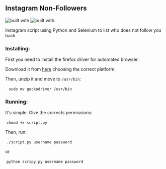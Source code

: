 ## Instagram Non-Followers
![built with](https://img.shields.io/badge/Built%20with-Selenium-red.svg)
![built with](https://img.shields.io/badge/Built%20with-Python%202.7-green.svg)

Instagram script using Python and Selenium to list who does not follow you back

### Installing:
  First you need to install the firefox driver for automated browser.
  
  Download it from [here](https://github.com/mozilla/geckodriver/releases) choosing the correct platform.
  
  Then, unzip it and move to ```/usr/bin```:
  
  ```
    sudo mv geckodriver /usr/bin
  ```
  
### Running:

  It's simple. Give the corrects permissions:
  
  ```chmod +x script.py```
  
  Then, run:
  
  ```./script.py username password```
 
  or
  
  ```python scripy.py username password```
